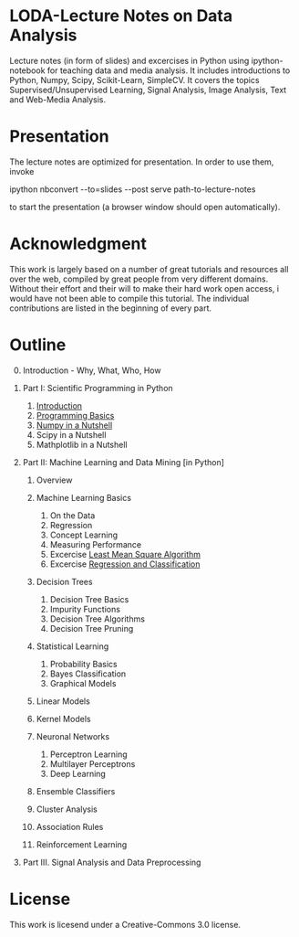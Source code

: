 LODA-Lecture Notes on Data Analysis
===================================

Lecture notes (in form of slides) and excercises in Python using ipython-notebook for teaching data and media analysis.
It includes introductions to Python, Numpy, Scipy, Scikit-Learn, SimpleCV.
It covers the topics Supervised/Unsupervised Learning, Signal Analysis, Image Analysis, Text and Web-Media Analysis. 

Presentation
============
The lecture notes are optimized for presentation. In order to use them, invoke

  ipython nbconvert --to=slides --post serve path-to-lecture-notes

to start the presentation (a browser window should open automatically).

Acknowledgment
==============

This work is largely based on a number of great tutorials and resources all over the web, compiled by great people from very different domains. Without their effort and their will to make their hard work open access, i would have not been able to compile this tutorial. The individual contributions are listed in the beginning of every part.  


Outline
=======

0. Introduction - Why, What, Who, How
1. Part I: Scientific Programming in Python

   1. [Introduction](http://nbviewer.ipython.org/urls/raw.github.com/mgrani/LODA-lecture-notes-on-data-analysis/master/1.SP-in-Python/SPiP-1-Introduction.ipynb)
   2. [Programming Basics](http://nbviewer.ipython.org/urls/raw.github.com/mgrani/LODA-lecture-notes-on-data-analysis/master/1.SP-in-Python/SPiP-2-Python-Programing-Basics.ipynb)
   3. [Numpy in a Nutshell](http://nbviewer.ipython.org/urls/raw.github.com/mgrani/LODA-lecture-notes-on-data-analysis/master/1.SP-in-Python/SPiP-3-Numpy.ipynb)
   4. Scipy in a Nutshell
   5. Mathplotlib in a Nutshell
2. Part II: Machine Learning and Data Mining \[in Python\]
   1. Overview
   2. Machine Learning Basics

      1. On the Data
      2. Regression
      3. Concept Learning
      4. Measuring Performance
      5. Excercise [Least Mean Square Algorithm](http://nbviewer.ipython.org/urls/raw.github.com/mgrani/LODA-lecture-notes-on-data-analysis/master/2.ML-and-DM/2.ML-and-DM-Example-LMS.ipynb)      
      5. Excercise [Regression and Classification](http://nbviewer.ipython.org/urls/raw.github.com/mgrani/LODA-lecture-notes-on-data-analysis/master/2.ML-and-DM/2.ML-and-DM-Example-Regression.ipynb)

   3. Decision Trees
      1.   Decision Tree Basics
      2.  Impurity Functions
      3. Decision Tree Algorithms
      4.  Decision Tree Pruning

   4. Statistical Learning

      1.   Probability Basics
      2.  Bayes Classification
      3. Graphical Models

   5. Linear Models
   6. Kernel Models
   7. Neuronal Networks

      1.   Perceptron Learning
      2.  Multilayer Perceptrons
      3. Deep Learning

   8. Ensemble Classifiers
   9. Cluster Analysis
   10. Association Rules
   11. Reinforcement Learning

3. Part III. Signal Analysis and Data Preprocessing 
    

License
=======

This work is licesend under a Creative-Commons 3.0 license. 

